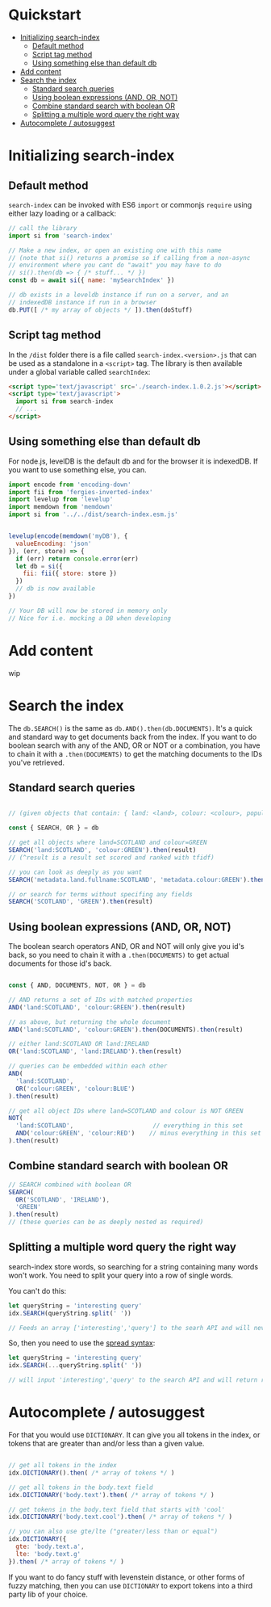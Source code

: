 <!-- START doctoc generated TOC please keep comment here to allow auto update -->
<!-- DON'T EDIT THIS SECTION, INSTEAD RE-RUN doctoc TO UPDATE -->
# Quickstart

- [Initializing search-index](#initializing-search-index)
  - [Default method](#default-method)
  - [Script tag method](#script-tag-method)
  - [Using something else than default db](#using-something-else-than-default-db)
- [Add content](#add-content)
- [Search the index](#search-the-index)
  - [Standard search queries](#standard-search-queries)
  - [Using boolean expressions (AND, OR, NOT)](#using-boolean-expressions-and-or-not)
  - [Combine standard search with boolean OR](#combine-standard-search-with-boolean-or)
  - [Splitting a multiple word query the right way](#splitting-a-multiple-word-query-the-right-way)
- [Autocomplete / autosuggest](#autocomplete--autosuggest)

<!-- END doctoc generated TOC please keep comment here to allow auto update -->


<a name="initializing"></a>

# Initializing search-index

<a name="init-default"></a>
## Default method

`search-index` can be invoked with ES6 `import` or commonjs `require`
using either lazy loading or a callback:

```javascript
// call the library
import si from 'search-index'

// Make a new index, or open an existing one with this name
// (note that si() returns a promise so if calling from a non-async
// environment where you cant do "await" you may have to do
// si().then(db => { /* stuff... */ })
const db = await si({ name: 'mySearchIndex' })

// db exists in a leveldb instance if run on a server, and an
// indexedDB instance if run in a browser
db.PUT([ /* my array of objects */ ]).then(doStuff)

```

<a name="init-scripttag"></a>

## Script tag method

In the `/dist` folder there is a file called
`search-index.<version>.js` that can be used as a standalone in a
`<script>` tag. The library is then available under a global variable
called `searchIndex`:

```html
<script type='text/javascript' src='./search-index.1.0.2.js'></script>
<script type='text/javascript'>
  import si from search-index
  // ...
</script>

```

<a name="init-switchdb"></a>

## Using something else than default db

For node.js, levelDB is the default db and for the browser it is indexedDB. If you want to use something else, you can. 

```javascript
import encode from 'encoding-down'
import fii from 'fergies-inverted-index'
import levelup from 'levelup'
import memdown from 'memdown'
import si from '../../dist/search-index.esm.js'


levelup(encode(memdown('myDB'), {
  valueEncoding: 'json'
}), (err, store) => {
  if (err) return console.error(err)
  let db = si({
    fii: fii({ store: store })
  })
  // db is now available
})

// Your DB will now be stored in memory only
// Nice for i.e. mocking a DB when developing
```


<a name="adding"></a>

# Add content

wip


<a name="search"></a>

# Search the index

The `db.SEARCH()` is the same as `db.AND().then(db.DOCUMENTS)`. It's a quick and standard way to get documents back from the index. If you want to do boolean search with any of the AND, OR or NOT or a combination, you have to chain it with a `.then(DOCUMENTS)` to get the matching documents to the IDs you've retrieved. 

<a name="search-standard"></a>

## Standard search queries
```javascript

// (given objects that contain: { land: <land>, colour: <colour>, population: <number> ... })

const { SEARCH, OR } = db

// get all objects where land=SCOTLAND and colour=GREEN
SEARCH('land:SCOTLAND', 'colour:GREEN').then(result)
// (^result is a result set scored and ranked with tfidf)

// you can look as deeply as you want
SEARCH('metadata.land.fullname:SCOTLAND', 'metadata.colour:GREEN').then(result)

// or search for terms without specifing any fields
SEARCH('SCOTLAND', 'GREEN').then(result)
```

<a name="query-boolean"></a>
         
## Using boolean expressions (AND, OR, NOT)

The boolean search operators AND, OR and NOT will only give you id's back, so you need to chain it with a `.then(DOCUMENTS)` to get actual documents for those id's back.

```javascript

const { AND, DOCUMENTS, NOT, OR } = db

// AND returns a set of IDs with matched properties
AND('land:SCOTLAND', 'colour:GREEN').then(result)

// as above, but returning the whole document
AND('land:SCOTLAND', 'colour:GREEN').then(DOCUMENTS).then(result)

// either land:SCOTLAND OR land:IRELAND
OR('land:SCOTLAND', 'land:IRELAND').then(result)

// queries can be embedded within each other
AND(
  'land:SCOTLAND',
  OR('colour:GREEN', 'colour:BLUE')
).then(result)

// get all object IDs where land=SCOTLAND and colour is NOT GREEN
NOT(
  'land:SCOTLAND',                      // everything in this set
  AND('colour:GREEN', 'colour:RED')    // minus everything in this set
).then(result)

```

<a name="combine-standard-or"></a>

## Combine standard search with boolean OR

```javascript
// SEARCH combined with boolean OR 
SEARCH(
  OR('SCOTLAND', 'IRELAND'),
  'GREEN'
).then(result)
// (these queries can be as deeply nested as required)
```

<a name="search-querysplit"></a>

## Splitting a multiple word query the right way

search-index store words, so searching for a string containing many words won't work. You need to split your query into a row of single words. 

You can't do this:
```javascript
let queryString = 'interesting query'
idx.SEARCH(queryString.split(' '))

// Feeds an array ['interesting','query'] to the searh API and will never return any results
```

So, then you need to use the [spread syntax](https://developer.mozilla.org/en-US/docs/Web/JavaScript/Reference/Operators/Spread_syntax):

```javascript
let queryString = 'interesting query'
idx.SEARCH(...queryString.split(' '))

// will input 'interesting','query' to the search API and will return results with the words 'interesting' and 'query' in them.
```


<a name="autocomplete"></a>

# Autocomplete / autosuggest

For that you would use `DICTIONARY`. It can give you all tokens in the index, or tokens that are greater than and/or less than a given value.

```javascript

// get all tokens in the index
idx.DICTIONARY().then( /* array of tokens */ )

// get all tokens in the body.text field
idx.DICTIONARY('body.text').then( /* array of tokens */ )

// get tokens in the body.text field that starts with 'cool'
idx.DICTIONARY('body.text.cool').then( /* array of tokens */ )

// you can also use gte/lte ("greater/less than or equal")
idx.DICTIONARY({
  gte: 'body.text.a',
  lte: 'body.text.g'
}).then( /* array of tokens */ )

```

If you want to do fancy stuff with levenstein distance, or other forms of fuzzy matching, then you can use `DICTIONARY` to export tokens into a third party lib of your choice.
